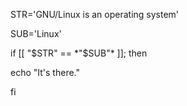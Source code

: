 STR='GNU/Linux is an operating system'

SUB='Linux'

if [[ "$STR" == *"$SUB"* ]]; then

  echo "It's there."
  
fi
